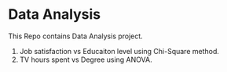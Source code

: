 Data Analysis
========================================================
This Repo contains Data Analysis project.

<ol>
<li>Job satisfaction vs Educaiton level using Chi-Square method.</li>
<li>TV hours spent vs Degree using ANOVA.</li>
</ol>

